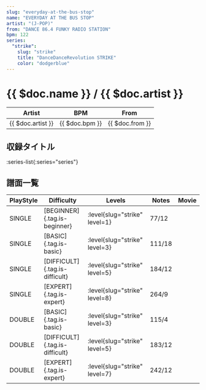 ```yaml
---
slug: "everyday-at-the-bus-stop"
name: "EVERYDAY AT THE BUS STOP"
artist: "(J-POP)"
from: "DANCE 86.4 FUNKY RADIO STATION"
bpm: 122
series:
  "strike":
    slug: "strike"
    title: "DanceDanceRevolution STRIKE"
    color: "dodgerblue"
---
```


# {{ $doc.name }} / {{ $doc.artist }}

|Artist|BPM|From|
|------|---|----|
|{{ $doc.artist }}|{{ $doc.bpm }}|{{ $doc.from }}|

## 収録タイトル

:series-list{:series="series"}

## 譜面一覧

|PlayStyle|Difficulty|Levels|Notes|Movie|
|---------|----------|------|-----|-----|
|SINGLE|[BEGINNER]{.tag.is-beginner}|:level{slug="strike" level=1}|77/12||
|SINGLE|[BASIC]{.tag.is-basic}|:level{slug="strike" level=3}|111/18||
|SINGLE|[DIFFICULT]{.tag.is-difficult}|:level{slug="strike" level=5}|184/12||
|SINGLE|[EXPERT]{.tag.is-expert}|:level{slug="strike" level=8}|264/9||
|DOUBLE|[BASIC]{.tag.is-basic}|:level{slug="strike" level=3}|115/4||
|DOUBLE|[DIFFICULT]{.tag.is-difficult}|:level{slug="strike" level=5}|183/12||
|DOUBLE|[EXPERT]{.tag.is-expert}|:level{slug="strike" level=7}|242/12||
